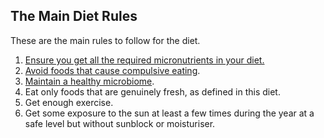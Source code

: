 ## The Main Diet Rules

These are the main rules to follow for the diet. 

1. [Ensure you get all the required micronutrients in your diet.][micronutrients]
1. [Avoid foods that cause compulsive eating][compulsive].
1. [Maintain a healthy microbiome][microbiome].
1. Eat only foods that are genuinely fresh, as defined in this diet.
1. Get enough exercise.
1. Get some exposure to the sun at least a few times during the year at a safe level but without sunblock or moisturiser.

[micronutrients]: #micronutrients
[compulsive]: #compulsive
[microbiome]: #microbiome

